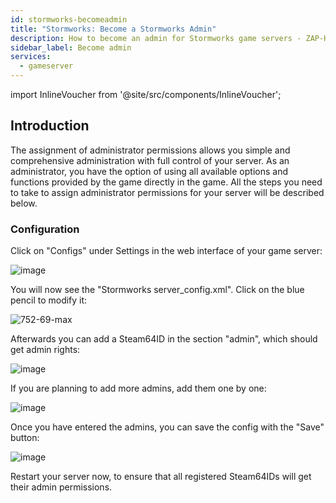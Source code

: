 ```yaml
---
id: stormworks-becomeadmin
title: "Stormworks: Become a Stormworks Admin"
description: How to become an admin for Stormworks game servers - ZAP-Hosting.com documentation 
sidebar_label: Become admin
services:
  - gameserver
---
```


import InlineVoucher from '@site/src/components/InlineVoucher';

## Introduction
The assignment of administrator permissions allows you simple and comprehensive administration with full control of your server. As an administrator, you have the option of using all available options and functions provided by the game directly in the game. All the steps you need to take to assign administrator permissions for your server will be described below. 
<InlineVoucher />

### Configuration

Click on "Configs" under Settings in the web interface of your game server:

![image](https://user-images.githubusercontent.com/61953937/196054453-3d876819-30e6-4185-8855-3cc6bdfb1781.png)

You will now see the "Stormworks server_config.xml". Click on the blue pencil to modify it:

![752-69-max](https://user-images.githubusercontent.com/61953937/196053602-221845da-dcb8-4d21-8e4d-d78e14081a6f.png)

Afterwards you can add a Steam64ID in the section "admin", which should get admin rights:

![image](https://user-images.githubusercontent.com/61953937/196053677-c8d4cbcf-6379-4a2e-b07f-cb673e00a2d6.png)

If you are planning to add more admins, add them one by one:

![image](https://user-images.githubusercontent.com/61953937/196053706-8771a909-c21a-4bc6-9ef9-a1b544592f0b.png)

Once you have entered the admins, you can save the config with the "Save" button:

![image](https://user-images.githubusercontent.com/61953937/196054457-e3651ffc-d7d5-4d6a-8709-2663971561d0.png)

Restart your server now, to ensure that all registered Steam64IDs will get their admin permissions. 
